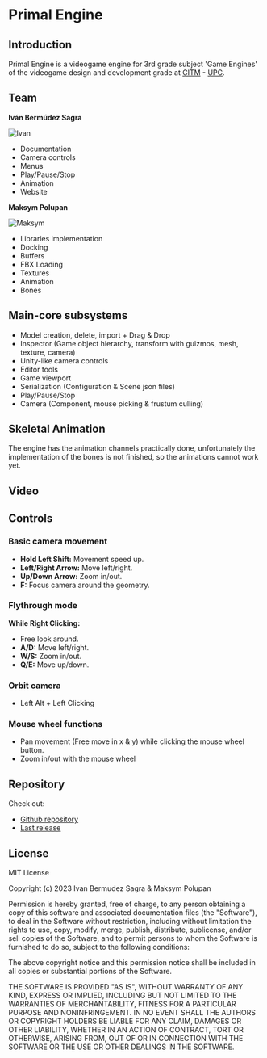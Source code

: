 # Primal Engine

## Introduction

Primal Engine is a videogame engine for 3rd grade subject 'Game Engines' of the videogame design and development grade at [CITM](https://www.citm.upc.edu/) - [UPC](https://www.upc.edu/ca).

## Team

**Iván Bermúdez Sagra**

![Ivan](https://github.com/Maksym203/PrimalEngine/assets/99950357/06fab285-dccd-4691-a114-78c96f71b093)

* Documentation
* Camera controls
* Menus
* Play/Pause/Stop
* Animation
* Website

**Maksym Polupan**

![Maksym](https://github.com/Maksym203/PrimalEngine/assets/99950357/e4c2f7b0-2f04-41c3-9da0-a85f7c149c2b)

* Libraries implementation
* Docking
* Buffers
* FBX Loading
* Textures
* Animation
* Bones

## Main-core subsystems

* Model creation, delete, import + Drag & Drop
* Inspector (Game object hierarchy, transform with guizmos, mesh, texture, camera)
* Unity-like camera controls
* Editor tools
* Game viewport
* Serialization (Configuration & Scene json files)
* Play/Pause/Stop
* Camera (Component, mouse picking & frustum culling)

## Skeletal Animation

The engine has the animation channels practically done, unfortunately the implementation of the bones is not finished, so the animations cannot work yet.

## Video

## Controls

### Basic camera movement
* **Hold Left Shift:** Movement speed up.
* **Left/Right Arrow:** Move left/right.
* **Up/Down Arrow:** Zoom in/out.
* **F:** Focus camera around the geometry.

### Flythrough mode
**While Right Clicking:**
* Free look around.
* **A/D:** Move left/right.
* **W/S:** Zoom in/out.
* **Q/E:** Move up/down.

### Orbit camera
* Left Alt + Left Clicking

### Mouse wheel functions
* Pan movement (Free move in x & y) while clicking the mouse wheel button.
* Zoom in/out with the mouse wheel

## Repository

Check out:

* [Github repository](https://github.com/Maksym203/PrimalEngine)
* [Last release](https://github.com/IvanBSupc/Primal_Engine/releases/tag/v0.2)

## License

MIT License

Copyright (c) 2023 Ivan Bermudez Sagra & Maksym Polupan

Permission is hereby granted, free of charge, to any person obtaining a copy
of this software and associated documentation files (the "Software"), to deal
in the Software without restriction, including without limitation the rights
to use, copy, modify, merge, publish, distribute, sublicense, and/or sell
copies of the Software, and to permit persons to whom the Software is
furnished to do so, subject to the following conditions:

The above copyright notice and this permission notice shall be included in all
copies or substantial portions of the Software.

THE SOFTWARE IS PROVIDED "AS IS", WITHOUT WARRANTY OF ANY KIND, EXPRESS OR
IMPLIED, INCLUDING BUT NOT LIMITED TO THE WARRANTIES OF MERCHANTABILITY,
FITNESS FOR A PARTICULAR PURPOSE AND NONINFRINGEMENT. IN NO EVENT SHALL THE
AUTHORS OR COPYRIGHT HOLDERS BE LIABLE FOR ANY CLAIM, DAMAGES OR OTHER
LIABILITY, WHETHER IN AN ACTION OF CONTRACT, TORT OR OTHERWISE, ARISING FROM,
OUT OF OR IN CONNECTION WITH THE SOFTWARE OR THE USE OR OTHER DEALINGS IN THE
SOFTWARE.
